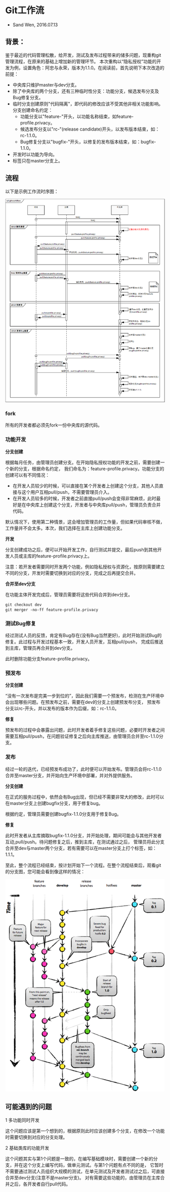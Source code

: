 # Git工作流

- Sand Wen, 2016.07.13

## 背景：

鉴于最近的代码管理松散，给开发，测试及发布过程带来的储多问题，现重构git管理流程，在原来的基础上增加新的管理环节。
本次重构以“隐私授权”功能的开发为例，设置角色：阿忠与永荣，版本为1.1.0。在阅读前，首先说明下本次改造的前提：

- 中央库只维护master与dev分支。
- 除了中央库的两个分支，还有三种临时性分支：功能分支，候选发布分支及Bug修复分支。
- 临时分支创建原则"代码隔离"，即代码的修改应该不受其他非相关功能影响。分支创建命名约定：
    - 功能分支以"feature-"开头，以功能名称结束，如feature-profile.privacy。
    - 候选发布分支以"rc-"(release candidate)开头，以发布版本结束，如：rc-1.1.0。
    - Bug修复分支以"bugfix-"开头，以修复的发布版本结束，如：bugfix-1.1.0。
- 开发时以功能为导向。
- 标签只在master分支上。

## 流程

以下是示例工作流时序图：

![Git工作流时序图](../../images/git-flow.png)

### fork

所有的开发者都必须先fork一份中央库的源代码。

### 功能开发

**分支创建**

根据每月任务，由管理员创建分支。在开始隐私授权功能的开发之前，需要创建一个新的分支，根据命名约定，
我们命名为：feature-profile.privacy。功能分支的创建可以有不同情况：

- 在开发人员较少的时候，可以直接在某个开发者上创建这个分支，其他人员直接与这个用户互相pull/push，不需要管理员介入。
- 在开发人员较多的时候，开发者之前直接pull/push会变得非常麻烦，此时最好是在中央库上创建这个分支，开发者与中央库pull/push，管理员负责合并代码。

默认情况下，使用第二种情景，这会增加管理员的工作量，但如果代码审核不做，工作量并不会太多。本次，我们选择在主库上创建功能分支。

**开发**

分支创建成功之后，便可以开始开发工作，自行测试并提交，最后push到其他开发人员或主库的feature-profile.privacy上。

注意：若开发者需要同时开发两个功能，例如隐私授权与资源化，按原则需要建立不同的分支，开发时需要切换到对应的分支，完成之后再提交合并。

**合并至dev分支**

在功能主体开发完成后，管理员需要将这些代码合并到dev分支。

    git checkout dev
    git merger -no-ff feature-profile.privacy
    
### 测试Bug修复

经过测试人员的反馈，肯定有Bug存在(没有Bug当然更好)，此时开始测试Bug的修复。此过程与开发过程基本一致，开发人员开发，互相pull/push，
完成后推送到主库，管理员再合并到dev分支。

此时删除功能分支feature-profile.privacy。

### 预发布

**分支创建**

“没有一次发布是完美一步到位的”，因此我们需要一个预发布，检测在生产环境中会出现哪些问题。在预发布之前，需要在dev的分支上创建预发布分支，
预发布分支以rc-开头，并以发布的版本作为后缀，如：rc-1.1.0。

**修复**

预发布的过程中会暴露出问题，此时开发者着手修复这些问题，必要时开发者之间需要互相pull/push，在问题验证修复之后向主库推送，由管理员合并至rc-1.1.0分支。

### 发布

经过一轮的迭代，已经预发布成功了，此时便可以开始发布。管理员会将rc-1.1.0合并至master分支，并开始向生产环境中部署，并对外提供服务。

**分支创建**

在正式的服务过程中，依然会有Bug出现，但已经不需要非常大的修改，此时可以在master分支上创建bugfix分支，用于修复bug。

根据约定，管理员需要创建bugfix-1.1.0分支用于修复Bug。

**修复**

此时开发者从主库摘取bugfix-1.1.0分支，并开始处理，期间可能会与其他开发者互动,pull/push。待问题修复之后，推到主库，在测试通过之后，
管理员将此分支合并至dev与master两个分支，若有需要可以在master分支上打个标签，如：1.1.1。

至此，整个流程已经结束，按计划开始下一个流程。在整个流程结束后，观看git的分支图，您可能会看到像这样的情况：

![git分支图](../../images/git-flow-branches.png)

## 可能遇到的问题

1 多功能同时开发

这个问题应该是第一个想到的，根据原则此时应该创建多个分支，在修改一个功能时需要切换到对应的分支处理。

2 基础类库的功能开发

这个问题其实与第1个问题是一致的，在编写基础模块时，需要创建一个新的分支，并在这个分支上编写代码，做单元测试。与第1个问题有点不同的是，
它暂时不需要通过测试人员组织大规模的测试，在单元测试及开发者测试过之后，可直接合并至dev分支(注意不是master分支)。
对有需要这些功能的，由管理员在主库合并之后，各开发者自行pull代码。